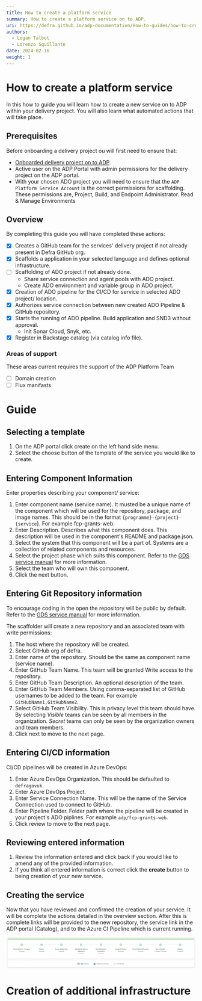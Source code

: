 ```yaml
---
title: How to create a platform service
summary: How to create a platform service on to ADP.
uri: https://defra.github.io/adp-documentation/How-to-guides/how-to-create-a-platform-service/
authors:
  - Logan Talbot
  - Lorenzo Squillante
date: 2024-02-16
weight: 1
---
```


# How to create a platform service

In this how to guide you will learn how to create a new service on to ADP within your delivery project. You will also learn what automated actions that will take place.

## Prerequisites

Before onboarding a delivery project ou will first need to ensure that:

- [Onboarded delivery project on to ADP](../Getting-Started/onboarding-a-delivery-project.md).
- Active user on the ADP Portal with admin permissions for the delivery project on the ADP portal.
- With your chosen ADO project you will need to ensure that the `ADP Platform Service Account` is the correct permissions for scaffolding. These permissions are, Project, Build, and Endpoint Administrator. Read & Manage Environments

## Overview

By completing this guide you will have completed these actions:

- [X] Creates a GitHub team for the services' delivery project if not already present in Defra GitHub org.
- [X] Scaffolds a application in your selected language and defines optional infrastructure.
- [ ] Scaffolding of ADO project if not already done.
  - Share service connection and agent pools with ADO project.
  - Create ADO environment and variable group in ADO project.
- [X] Creation of ADO pipeline for the CI/CD for service in selected ADO project/ location.
- [X] Authorizes service connection between new created ADO Pipeline & GitHub repository.
- [X] Starts the running of ADO pipeline. Build application and SND3 without approval.
  - Init Sonar Cloud, Snyk, etc.
- [X] Register in Backstage catalog (via catalog info file).

### Areas of support

These areas current requires the support of the ADP Platform Team

- [ ] Domain creation
- [ ] Flux manifasts

# Guide

## Selecting a template

1. On the ADP portal click create on the left hand side menu.
2. Select the choose button of the template of the service you would like to create.

## Entering Component Information

Enter properties describing your component/ service:

1. Enter component name (service name). It musted be a unique name of the component which will be used for the repository, package, and image names. This should be in the format `{programme}-{project}-{service`}. For example fcp-grants-web.
2. Enter Description. Describes what this component does. This description will be used in the component's README and package.json.
3. Select the system that this component will be a part of. Systems are a collection of related components and resources.
4. Select the project phase which suits this component. Refer to the [GDS service manual](https://www.gov.uk/service-manual/agile-delivery) for more information.
5. Select the team who will own this component.
6. Click the next button.

## Entering Git Repository information

To encourage coding in the open the repository will be public by default. Refer to the [GDS service manual](https://www.gov.uk/service-manual/technology/making-source-code-open-and-reusable) for more information.

The scaffolder will create a new repository and an associated team with write permissions:

1. The host where the repository will be created.
2. Select GitHub org of defra.
3. Enter name of the repository. Should be the same as component name (service name).
4. Enter GitHub Team Name. This team will be granted Write access to the repository.
5. Enter GitHub Team Description. An optional description of the team.
6. Enter GitHub Team Members. Using comma-separated list of GitHub usernames to be added to the team. For example `GitHubName1,GitHubName2`.
7. Select GitHub Team Visibility. This is privacy level this team should have. By selecting *Visible* teams can be seen by all members in the organization. *Secret* teams can only be seen by the organization owners and team members.
8. Click next to move to the next page.

## Entering CI/CD information

CI/CD pipelines will be created in Azure DevOps:

1. Enter Azure DevOps Organization. This should be defaulted to `defragovuk`.
2. Enter Azure DevOps Project.
3. Enter Service Connection Name. This will be the name of the Service Connection used to connect to GitHub.
4. Enter Pipeline Folder. Folder path where the pipeline will be created in your project's ADO piplines. For example `adp/fcp-grants-web`.
5. Click review to move to the next page.

## Reviewing entered information

1. Review the information entered and click back if you would like to amend any of the provided information.
2. If you think all entered information is correct click the **create** button to being creation of your new service.

## Creating the service

Now that you have reviewed and confirmed the creation of your service. It will be complete the actions detailed in the overview section. After this is complete links will be provided to the new repository, the service link in the ADP portal (Catalog), and to the Azure CI Pipeline which is current running.

![creation of service in portal](../images/creation-of-service.png "Creation of Service in Portal")

# Creation of additional infrastructure
